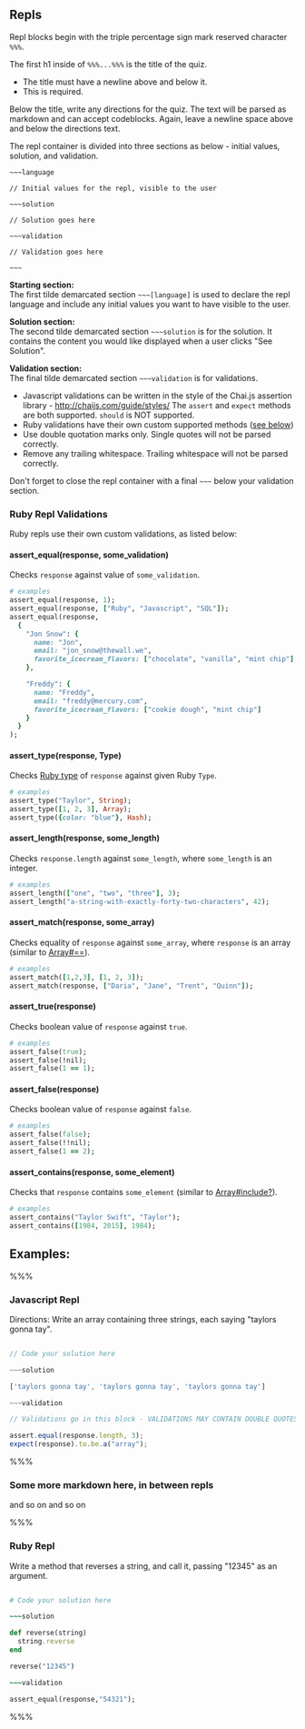 
## Repls

Repl blocks begin with the triple percentage sign mark reserved character `%%%`.

The first h1 inside of `%%%...%%%` is the title of the quiz.
- The title must have a newline above and below it.
- This is required.

Below the title, write any directions for the quiz. The text will be parsed as markdown and can accept codeblocks. Again, leave a newline space above and below the directions text.

The repl container is divided into three sections as below - initial values, solution, and validation.

```
~~~language

// Initial values for the repl, visible to the user

~~~solution

// Solution goes here

~~~validation

// Validation goes here

~~~
```

**Starting section:**  
The first tilde demarcated section `~~~[language]` is used to declare the repl language and include any initial values you want to have visible to the user.  

**Solution section:**  
The second tilde demarcated section `~~~solution` is for the solution. It contains the content you would like displayed when a user clicks "See Solution".  

**Validation section:**  
The final tilde demarcated section `~~~validation` is for validations.  
- Javascript validations can be written in the style of the Chai.js assertion library - http://chaijs.com/guide/styles/ The `assert` and `expect` methods are both supported. `should` is NOT supported.
- Ruby validations have their own custom supported methods ([see below](#ruby-repl-validations))
- Use double quotation marks only. Single quotes will not be parsed correctly.  
- Remove any trailing whitespace. Trailing whitespace will not be parsed correctly.  

Don't forget to close the repl container with a final `~~~` below your validation section.

### Ruby Repl Validations

Ruby repls use their own custom validations, as listed below:

#### assert_equal(response, some_validation)

Checks `response` against value of `some_validation`.

```ruby
# examples
assert_equal(response, 1);
assert_equal(response, ["Ruby", "Javascript", "SQL"]);
assert_equal(response,
  {
    "Jon Snow": {
      name: "Jon",
      email: "jon_snow@thewall.we",
      favorite_icecream_flavors: ["chocolate", "vanilla", "mint chip"]
    },

    "Freddy": {
      name: "Freddy",
      email: "freddy@mercury.com",
      favorite_icecream_flavors: ["cookie dough", "mint chip"]
    }
  }
);
```

#### assert_type(response, Type)

Checks [Ruby type](http://ruby-doc.org/core-1.8.7/Object.html#method-i-type) of `response` against given Ruby `Type`.

```ruby
# examples
assert_type("Taylor", String);
assert_type([1, 2, 3], Array);
assert_type({color: "blue"}, Hash);
```

#### assert_length(response, some_length)

Checks `response.length` against `some_length`, where `some_length` is an integer.

```ruby
# examples
assert_length(["one", "two", "three"], 3);
assert_length("a-string-with-exactly-forty-two-characters", 42);
```

#### assert_match(response, some_array)

Checks equality of `response` against `some_array`, where `response` is an array (similar to [Array#==](http://ruby-doc.org/core-2.2.0/Array.html#method-i-3D-3D)).

```ruby
# examples
assert_match([1,2,3], [1, 2, 3]);
assert_match(response, ["Daria", "Jane", "Trent", "Quinn"]);
```

#### assert_true(response)

Checks boolean value of `response` against `true`.

```ruby
# examples
assert_false(true);
assert_false(!nil);
assert_false(1 == 1);
```

#### assert_false(response)

Checks boolean value of `response` against `false`.

```ruby
# examples
assert_false(false);
assert_false(!!nil);
assert_false(1 == 2);
```

#### assert_contains(response, some_element)

Checks that `response` contains `some_element` (similar to [Array#include?](http://ruby-doc.org/core-2.2.0/Array.html#method-i-include-3F)).

```ruby
# examples
assert_contains("Taylor Swift", "Taylor");
assert_contains([1984, 2015], 1984);
```

## Examples:

%%%

### Javascript Repl

Directions: Write an array containing three strings, each saying "taylors gonna tay".

~~~javascript

// Code your solution here

~~~solution

['taylors gonna tay', 'taylors gonna tay', 'taylors gonna tay']

~~~validation

// Validations go in this block - VALIDATIONS MAY CONTAIN DOUBLE QUOTES ONLY -- NO SINGLE QUOTES!!

assert.equal(response.length, 3);
expect(response).to.be.a("array");

~~~

%%%

### Some more markdown here, in between repls

and so on and so on

%%%

### Ruby Repl

Write a method that reverses a string, and call it, passing "12345" as an argument.

~~~ruby

# Code your solution here

~~~solution

def reverse(string)
  string.reverse
end

reverse("12345")

~~~validation

assert_equal(response,"54321");

~~~

%%%
